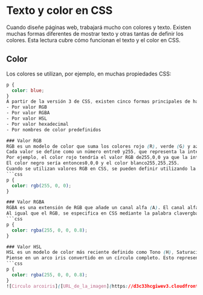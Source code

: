 # Texto y color en CSS
Cuando diseñe páginas web, trabajará mucho con colores y texto. Existen muchas formas diferentes de mostrar texto y otras tantas de definir los colores.
Esta lectura cubre cómo funcionan el texto y el color en CSS.
## Color
Los colores se utilizan, por ejemplo, en muchas propiedades CSS:
```css
p { 
  color: blue; 
}
A partir de la versión 3 de CSS, existen cinco formas principales de hacer referencia a un color.
- Por valor RGB
- Por valor RGBA
- Por valor HSL
- Por valor hexadecimal
- Por nombres de color predefinidos

### Valor RGB
RGB es un modelo de color que suma los colores rojo (R), verde (G) y azul (B) para crear colores. Se basa en cómo ve los colores el ojo humano.
Cada valor se define como un número entre0 y255, que representa la intensidad de ese color.
Por ejemplo, el color rojo tendría el valor RGB de255,0,0 ya que la intensidad del color rojo sería del 100% mientras que el azul y el verde serían del 0%.
El color negro sería entonces0,0,0 y el color blanco255,255,255.
Cuando se utilizan valores RGB en CSS, se pueden definir utilizando la palabra clavergb:
```css
p { 
  color: rgb(255, 0, 0); 
}

### Valor RGBA
RGBA es una extensión de RGB que añade un canal alfa (A). El canal alfa representa la opacidad, o transparencia, del color.
Al igual que el RGB, se especifica en CSS mediante la palabra clavergba:
```css
p { 
  color: rgba(255, 0, 0, 0.8); 
}

### Valor HSL
HSL es un modelo de color más reciente definido como Tono (H), Saturación (S) y Luminosidad (L). El objetivo del modelo es simplificar la visualización mental del color que representa el valor.
Piense en un arco iris convertido en un círculo completo. Esto representa el Matiz. El valor del Tono es el valor del grado en este círculo, de 0 grados a 360 grados. 0 es rojo, 120 es verde y 240 es azul.
```css
p { 
  color: rgba(255, 0, 0, 0.8); 
}
![Circulo arcoiris]([URL_de_la_imagen](https://d3c33hcgiwev3.cloudfront.net/imageAssetProxy.v1/6W-NFfelTF-vjRX3pXxfHw_71bfe705b84941a1b8f51eea05a848e1_text_color_hue.png?expiry=1705536000000&hmac=e2pCFN6asTQZpamgQNJAc6PpViII19Z90IHt9dSr2Js)https://d3c33hcgiwev3.cloudfront.net/imageAssetProxy.v1/6W-NFfelTF-vjRX3pXxfHw_71bfe705b84941a1b8f51eea05a848e1_text_color_hue.png?expiry=1705536000000&hmac=e2pCFN6asTQZpamgQNJAc6PpViII19Z90IHt9dSr2Js)
